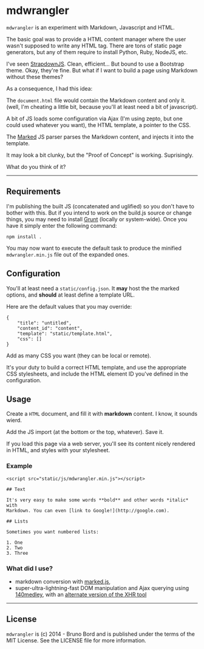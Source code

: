 # mdwrangler

``mdwrangler`` is an experiment with Markdown, Javascript and HTML.

The basic goal was to provide a HTML content manager where the user wasn't
supposed to write any HTML tag. There are tons of static page generators, but
any of them require to install Python, Ruby, NodeJS, etc.

I've seen [StrapdownJS](http://strapdownjs.com/). Clean, efficient... But bound
to use a Bootstrap theme. Okay, they're fine. But what if I want to build a
page using Markdown without these themes?

As a consequence, I had this idea:

The ``document.html`` file would contain the Markdown content and only it.
(well, I'm cheating a little bit, because you'll at least need a bit of
javascript).

A bit of JS loads some configuration via Ajax (I'm using zepto, but one could
used whatever you want), the HTML template, a pointer to the CSS.

The [Marked](https://github.com/chjj/marked) JS parser parses the Markdown
content, and injects it into the template.

It may look a bit clunky, but the "Proof of Concept" is working. Suprisingly.

What do you think of it?

----

## Requirements

I'm publishing the built JS (concatenated and uglified) so you don't have to bother with this. But if you intend to work on the build.js source or change things, you may need to install [Grunt](http://gruntjs.com/) (locally or system-wide). Once you have it simply enter the following command:

    npm install .

You may now want to execute the default task to produce the minified ``mdwrangler.min.js`` file out of the expanded ones.

## Configuration

You'll at least need a ``static/config.json``. It **may** host the the marked
options, and **should** at least define a template URL.

Here are the default values that you may override:

    {
        "title": "untitled",
        "content_id": "content",
        "template": "static/template.html",
        "css": []
    }

Add as many CSS you want (they can be local or remote).

It's your duty to build a correct HTML template, and use the appropriate CSS
stylesheets, and include the HTML element ID you've defined in the
configuration.

## Usage

Create a ``HTML`` document, and fill it with **markdown** content. I know, it
sounds wierd.

Add the JS import (at the bottom or the top, whatever). Save it.

If you load this page via a web server, you'll see its content nicely rendered
in HTML, and styles with your stylesheet.

### Example

    <script src="static/js/mdwrangler.min.js"></script>

    ## Text

    It's very easy to make some words **bold** and other words *italic* with
    Markdown. You can even [link to Google!](http://google.com).

    ## Lists

    Sometimes you want numbered lists:

    1. One
    2. Two
    3. Three

### What did I use?

* markdown conversion with [marked.js](https://github.com/chjj/marked),
* super-ultra-lightning-fast DOM manipulation and Ajax querying using [140medley](https://github.com/honza/140medley), with an [alternate version of the XHR tool](https://gist.github.com/azproduction/1625623)

----

## License

``mdwrangler`` is (c) 2014 - Bruno Bord and is published under the terms of the
MIT License. See the LICENSE file for more information.
